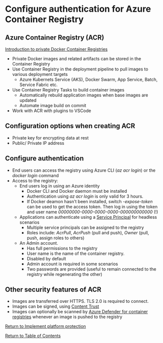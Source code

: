 # Configure authentication for Azure Container Registry

## Azure Container Registry (ACR)

[Introduction to private Docker Container Registries](https://docs.microsoft.com/en-us/azure/container-registry/container-registry-intro)

* Private Docker images and related artifacts can be stored in the Container Registry
* Use Container Registry in the deployment pipeline to pull images to various deployment targets
   * Azure Kubernets Service (AKS), Docker Swarm, App Service, Batch, Service Fabric etc.
* Use Container Registry Tasks to build container images
   * Automatically rebuild application images when base images are updated
   * Automate image build on commit
* Work with ACR with plugins to VSCode

## Configuration options when creating ACR

* Private key for encrypting data at rest
* Public/ Private IP address

## Configure authentication

* End users can access the registry using Azure CLI (*az acr login*) or the *docker login* command
* Access to the registry:
   * End users log in using an Azure identity
      * Docker CLI and Docker daemon must be installed
      * Authentication using *az acr login* is only valid for 3 hours.
      * If Docker deamon hasn't been installed, switch *-expose-token* can be used to get the access token. Then log in using the token and user name *00000000-0000-0000-0000-000000000000* (!)
   * Applications can authenticate using a [Service Principal](../1-Manage%20identity%20and%20access/11-Configure%20security%20for%20service%20principals.md) for headless scenarios
      * Multiple service principals can be assigned to the registry
      * Roles include: *AcrPull*, *AcrPush* (pull and push), *Owner* (pull, push, assign roles to others)
   * An Admin account.
      * Has full permissions to the registry
      * User name is the name of the container registry. 
      * Disabled by default
      * Admin account is required in some scenarios
      * Two passwords are provided (useful to remain connected to the registry while regenerating the other)

## Other security features of ACR

* Images are transferred over HTTPS. TLS 2.0 is required to connect.
* Images can be signed, using [Content Trust](https://docs.microsoft.com/en-us/azure/container-registry/container-registry-content-trust)
* Images can optionally be scanned by [Azure Defender for container registries](https://docs.microsoft.com/en-us/azure/security-center/defender-for-container-registries-introduction) whenever an image is pushed to the registry


[Return to Implement platform protection](README.md)

[Return to Table of Contents](../README.md)
